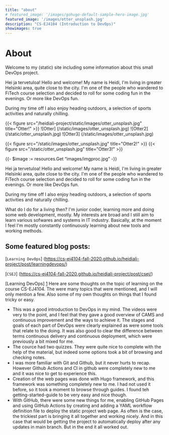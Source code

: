 ```yaml
---
title: "about"
# featured_image: '/images/gohugo-default-sample-hero-image.jpg'
featured_image: '/images/otter_unsplash.jpg'
description: "CS-EJ4104 (Introduction to DevOps)"
showimages: true
---
```

# About

Welcome to my (static) site including some information about this small DevOps project.

Hei ja tervetuloa! Hello and welcome! My name is Heidi, I'm living in greater Helsinki area, quite close to the city. I'm one of the people who wandered to FiTech course selection and decided to roll for some coding fun in the evenings. Or more like DevOps fun. 

During my time off I also enjoy heading outdoors, a selection of sports activities and naturally chilling. 

<!-- What do I do for a living then? I'm junior coder, learning more and doing some web development, mostly. My interests are broad and I still aim to learn various sofwares and systems in IT industry. Basically, at the moment I feel I'm mostly constantly continuously learning about new tools and working methods. -->


{{< figure src="/heidiali-project/static/images/otter_unsplash.jpg" title="Otter!" >}}
![Otter] (/static/images/otter_unsplash.jpg)
![Otter2] (/static/otter_unsplash.jpg)
![Otter3] (/static/images/otter_unsplash.jpg)

{{< figure src="/static/images/otter_unsplash.jpg" title="Otter2!" >}}
{{< figure src="/static/otter_unsplash.jpg" title="Otter3!" >}}
<!-- testing for theme logo -->
{{- $image := resources.Get “images/imgproc.jpg” -}}


Hei ja tervetuloa! Hello and welcome! My name is Heidi, I'm living in greater Helsinki area, quite close to the city. I'm one of the people who wandered to FiTech course selection and decided to roll for some coding fun in the evenings. Or more like DevOps fun. 

During my time off I also enjoy heading outdoors, a selection of sports activities and naturally chilling. 

What do I do for a living then? I'm junior coder, learning more and doing some web development, mostly. My interests are broad and I still aim to learn various sofwares and systems in IT industry. Basically, at the moment I feel I'm mostly constantly continuously learning about new tools and working methods.


## Some featured blog posts:
[`Learning DevOps`] (https://cs-ej4104-fall-2020.github.io/heidiali-project/post/learningdevops/)

[`CSEJ`] (https://cs-ej4104-fall-2020.github.io/heidiali-project/post/csej/)

[Learning DevOps] [1]
Here are some thoughts on the topic of learning on the course CS-EJ4104. The were many topics that were mentioned, and I will only mention a few. Also some of my own thoughts on things that I found tricky or easy. 
- This was a good introduction to DevOps in my mind. The videos were very to the point, and I feel that they gave a good overview of CAMS and continuous improvement and the ways to achieve it. The stages and goals of each part of DevOps were clearly explained as were some tools that relate to the doing. It was also good to clear the difference between terms continuous delivery and continuous deployment, which were previously a bit mixed for me. 
- The cource had two quizzes. They were quite nice to complete with the help of the material, but indeed some options took a bit of browsing and checking notes. 
- I was more familiar with Git and Github, but it never hurts to recap. However Github Actions and CI in github were completely new to me and it was nice to get to experience this. 
- Creation of the web pages was done with Hugo framework, and this framework was something completely new to me. I had not used it before, so it took a moment to browse through guides. I found teh getting-started-guide to be very easy and nice though. 
- With GitHub, there were some new things for me, enabling GitHub Pages and using GitHub Actions by creating and adding a YAML workflow definition file to deploy the static project web page. As often is the case, the trickiest part is bringing it all together and working nicely. And in this case that would be getting the project to automatically deploy after any updates in main branch. But in the end it all worked out. 

[1]: https://cs-ej4104-fall-2020.github.io/heidiali-project/post/learningdevops/



